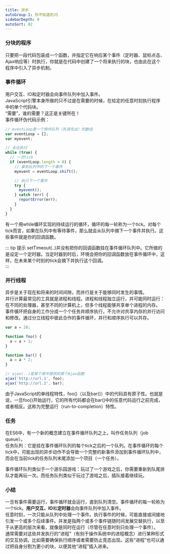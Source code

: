 ```yaml
---
title: 异步
autoGroup-1: 你不知道的JS
sidebarDepth: 0
autoSort: 82
---
```


### 分块的程序
只要把一段代码包装成一个函数，并指定它在响应某个事件（定时器、鼠标点击、Ajax响应等）时执行，你就是在代码中创建了一个将来执行的块，也由此在这个程序中引入了异步机制。  

### 事件循环
用户交互、IO和定时器会向事件队列中加入事件。   
JavaScript引擎本身所做的只不过是在需要的时候，在给定的任意时刻执行程序中的单个代码块。  
“需要”，谁的需要？这正是关键所在！  
事件循环伪代码示例：  
```js
// eventLoop是一个用作队列（先进先出）的数组
var eventLoop = [];
var myevent;

// 永远执行
while (true) {
  // 一次tick 
  if (eventLoop.length > 0) {
    // 拿到队列中的下一个事件
    myevent = eventLoop.shift();

    // 执行下一个事件
    try {
      myevent();
    } catch (err) {
      reportError(err);
    }
  }
}
```
有一个用while循环实现的持续运行的循环，循环的每一轮称为一个tick。对每个tick而言，如果在队列中有等待事件，那么就会从队列中摘下一个事件并执行。这些事件就是你的回调函数。  

::: tip 提示
setTimeout(..)并没有把你的回调函数挂在事件循环队列中。它所做的是设定一个定时器。当定时器到时后，环境会把你的回调函数放在事件循环中，这样，在未来某个时刻的tick会摘下并执行这个回调。  
:::

### 并行线程
异步是关于现在和将来的时间间隙，而并行是关于能够同时发生的事情。  
并行计算最常见的工具就是进程和线程。进程和线程独立运行，并可能同时运行：在不同的处理器，甚至不同的计算机上，但多个线程能够共享单个进程的内存。  
事件循环把自身的工作分成一个个任务并顺序执行，不允许对共享内存的并行访问和修改。通过分立线程中彼此合作的事件循环，并行和顺序执行可以共存。  
```js
var a = 20;

function foo() {
  a = a + 1;
}

function bar() {
  a = a * 2;
}

// ajax(..)是某个库中提供的某个Ajax函数
ajax('http://url.1', foo);
ajax('http://url.2', bar);
```
由于JavaScript的单线程特性，foo()（以及bar()）中的代码具有原子性。也就是说，一旦foo()开始运行，它的所有代码都会在bar()中的任意代码运行之前完成，或者相反。这称为完整运行（run-to-completion）特性。  

### 任务
在ES6中，有一个新的概念建立在事件循环队列之上，叫作任务队列（job queue）。  
任务队列：它是挂在事件循环队列的每个tick之后的一个队列。在事件循环的每个tick中，可能出现的异步动作不会导致一个完整的新事件添加到事件循环队列中，而会在当前tick的任务队列末尾添加一个项目（一个任务）。  

事件循环队列类似于一个游乐园游戏：玩过了一个游戏之后，你需要重新到队尾排队才能再玩一次。而任务队列类似于玩过了游戏之后，插队接着继续玩。

### 小结
一旦有事件需要运行，事件循环就会运行，直到队列清空。事件循环的每一轮称为一个tick。**用户交互、IO**和**定时器**会向事件队列中加入事件。  
任意时刻，一次只能从队列中处理一个事件。执行事件的时候，可能直接或间接地引发一个或多个后续事件。并发是指两个或多个事件链随时间发展交替执行，以至于从更高的层次来看，就像是同时在运行（尽管在任意时刻只处理一个事件）。   
通常需要对这些并发执行的“进程”（有别于操作系统中的进程概念）进行某种形式的交互协调，比如需要确保执行顺序或者需要防止竞态出现。这些“进程”也可以通过把自身分割为更小的块，以便其他“进程”插入进来。